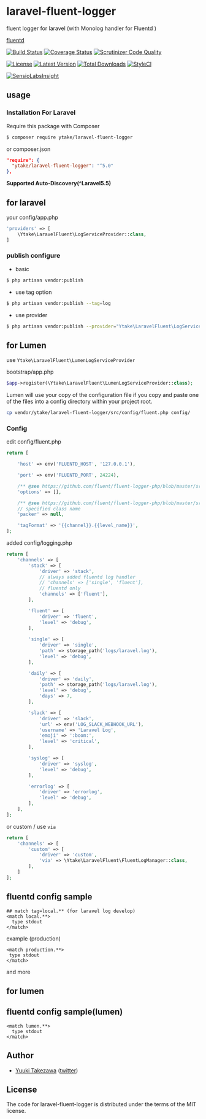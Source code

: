 # laravel-fluent-logger
fluent logger for laravel
(with Monolog handler for Fluentd )

[fluentd](http://www.fluentd.org/)

[![Build Status](http://img.shields.io/travis/ytake/Laravel-FluentLogger/master.svg?style=flat-square)](https://travis-ci.org/ytake/Laravel-FluentLogger)
[![Coverage Status](http://img.shields.io/coveralls/ytake/Laravel-FluentLogger/master.svg?style=flat-square)](https://coveralls.io/r/ytake/Laravel-FluentLogger?branch=master)
[![Scrutinizer Code Quality](http://img.shields.io/scrutinizer/g/ytake/Laravel-FluentLogger.svg?style=flat)](https://scrutinizer-ci.com/g/ytake/Laravel-FluentLogger/?branch=master)

[![License](http://img.shields.io/packagist/l/ytake/laravel-fluent-logger.svg?style=flat-square)](https://packagist.org/packages/ytake/laravel-fluent-logger)
[![Latest Version](http://img.shields.io/packagist/v/ytake/laravel-fluent-logger.svg?style=flat-square)](https://packagist.org/packages/ytake/laravel-fluent-logger)
[![Total Downloads](http://img.shields.io/packagist/dt/ytake/laravel-fluent-logger.svg?style=flat-square)](https://packagist.org/packages/ytake/laravel-fluent-logger)
[![StyleCI](https://styleci.io/repos/45625024/shield)](https://styleci.io/repos/45625024)

[![SensioLabsInsight](https://insight.sensiolabs.com/projects/2ac5d569-39c0-4a80-900d-03760287acba/mini.png)](https://insight.sensiolabs.com/projects/2ac5d569-39c0-4a80-900d-03760287acba)

## usage

### Installation For Laravel
Require this package with Composer

```bash
$ composer require ytake/laravel-fluent-logger
```

or composer.json

```json
"require": {
  "ytake/laravel-fluent-logger": "^5.0"
},
```

**Supported Auto-Discovery(^Laravel5.5)**

## for laravel

your config/app.php

```php
'providers' => [
    \Ytake\LaravelFluent\LogServiceProvider::class,
]
```

### publish configure

* basic

```bash
$ php artisan vendor:publish
```

* use tag option

```bash
$ php artisan vendor:publish --tag=log
```

* use provider

```bash
$ php artisan vendor:publish --provider="Ytake\LaravelFluent\LogServiceProvider"
```

## for Lumen

use `Ytake\LaravelFluent\LumenLogServiceProvider`
  
bootstrap/app.php

```php
$app->register(\Ytake\LaravelFluent\LumenLogServiceProvider::class);
```

Lumen will use your copy of the configuration file if you copy and paste one of the files into a config directory within your project root.

```bash
cp vendor/ytake/laravel-fluent-logger/src/config/fluent.php config/
```

### Config

edit config/fluent.php
```php
return [

    'host' => env('FLUENTD_HOST', '127.0.0.1'),

    'port' => env('FLUENTD_PORT', 24224),

    /** @see https://github.com/fluent/fluent-logger-php/blob/master/src/FluentLogger.php */
    'options' => [],

    /** @see https://github.com/fluent/fluent-logger-php/blob/master/src/PackerInterface.php */
    // specified class name
    'packer' => null,

    'tagFormat' => '{{channel}}.{{level_name}}',
];

```

added config/logging.php

```php
return [
    'channels' => [
        'stack' => [
            'driver' => 'stack',
            // always added fluentd log handler
            // 'channels' => ['single', 'fluent'],
            // fluentd only
            'channels' => ['fluent'],
        ],

        'fluent' => [
            'driver' => 'fluent',
            'level' => 'debug',
        ],
        
        'single' => [
            'driver' => 'single',
            'path' => storage_path('logs/laravel.log'),
            'level' => 'debug',
        ],

        'daily' => [
            'driver' => 'daily',
            'path' => storage_path('logs/laravel.log'),
            'level' => 'debug',
            'days' => 7,
        ],

        'slack' => [
            'driver' => 'slack',
            'url' => env('LOG_SLACK_WEBHOOK_URL'),
            'username' => 'Laravel Log',
            'emoji' => ':boom:',
            'level' => 'critical',
        ],

        'syslog' => [
            'driver' => 'syslog',
            'level' => 'debug',
        ],

        'errorlog' => [
            'driver' => 'errorlog',
            'level' => 'debug',
        ],
    ],
];

```

or custom / use `via`

```php
return [
    'channels' => [
        'custom' => [
            'driver' => 'custom',
            'via' => \Ytake\LaravelFluent\FluentLogManager::class,
        ],
    ]
];

```

## fluentd config sample

```
## match tag=local.** (for laravel log develop)
<match local.**>
  type stdout
</match>
```

example (production)

 ```
<match production.**>
  type stdout
</match>
 ```
 and more

## for lumen


## fluentd config sample(lumen)

```
<match lumen.**>
  type stdout
</match>
```

## Author ##

- [Yuuki Takezawa](mailto:yuuki.takezawa@comnect.jp.net) ([twitter](http://twitter.com/ex_takezawa))

## License ##

The code for laravel-fluent-logger is distributed under the terms of the MIT license.

